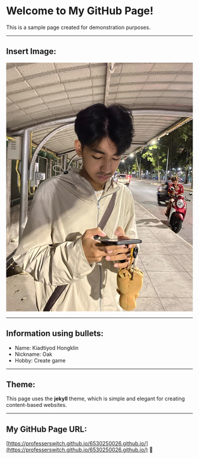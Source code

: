 # Welcome to My GitHub Page!

This is a sample page created for demonstration purposes.

---

## Insert Image:
![oak](image.jpg)

---

## Information using bullets:
- Name: Kiadtiyod Hongklin
- Nickname: Oak
- Hobby: Create game

---

## Theme:
This page uses the **jekyll** theme, which is simple and elegant for creating content-based websites.

---

## My GitHub Page URL:
[https://professerswitch.github.io/6530250026.github.io/](https://professerswitch.github.io/6530250026.github.io/) 🎉
